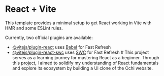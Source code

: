 # React + Vite

This template provides a minimal setup to get React working in Vite with HMR and some ESLint rules.

Currently, two official plugins are available:

- [@vitejs/plugin-react](https://github.com/vitejs/vite-plugin-react/blob/main/packages/plugin-react/README.md) uses [Babel](https://babeljs.io/) for Fast Refresh
- [@vitejs/plugin-react-swc](https://github.com/vitejs/vite-plugin-react-swc) uses [SWC](https://swc.rs/) for Fast Refresh
#   T h i s   p r o j e c t   s e r v e s   a s   a   l e a r n i n g   j o u r n e y   f o r   m a s t e r i n g   R e a c t   a s   a   b e g i n n e r .   T h r o u g h   t h i s   p r o j e c t ,   I   a i m e d   t o   s o l i d i f y   m y   u n d e r s t a n d i n g   o f   R e a c t   f u n d a m e n t a l s   a n d   e x p l o r e   i t s   e c o s y s t e m   b y   b u i l d i n g   a   U I   c l o n e   o f   t h e   O c h i   w e b s i t e .  
 
